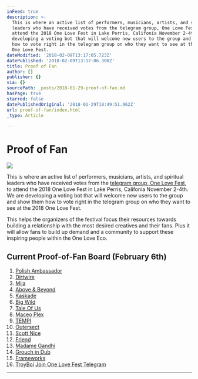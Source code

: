 ```yaml
---
inFeed: true
description: >-
  This is where an active list of performers, musicians, artists, and spiritual
  leaders who have received votes from the telegram group, One Love Fest, to
  attend the 2018 One Love Fest in Lake Perris, Califonia November 2-4th. We are
  developing a voting bot that will welcome new users to the group and show them
  how to vote right in the telegram group on who they want to see at the 2018
  One Love Fest.
dateModified: '2018-02-09T13:17:05.723Z'
datePublished: '2018-02-09T13:17:06.300Z'
title: Proof of Fan
author: []
publisher: {}
via: {}
sourcePath: _posts/2018-01-29-proof-of-fan.md
hasPage: true
starred: false
datePublishedOriginal: '2018-01-29T18:49:51.962Z'
url: proof-of-fan/index.html
_type: Article

---
```

# Proof of Fan
![](https://the-grid-user-content.s3-us-west-2.amazonaws.com/8bf8dde1-bdca-4006-acb9-1a16a0766a12.jpg)

This is where an active list of performers, musicians, artists, and spiritual leaders who have received votes from the [telegram group, One Love Fest][0], to attend the 2018 One Love Fest in Lake Perris, Califonia November 2-4th. We are developing a voting bot that will welcome new users to the group and show them how to vote right in the telegram group on who they want to see at the 2018 One Love Fest.

This helps the organizers of the festival focus their resources towards building a relationship with the most desired creatives and their fans. Plus it will allow fans to build up demand and a community to support these inspiring people within the One Love Eco.

## Current Proof-of-Fan Board (February 6th)

1. [Polish Ambassador][1]
2. [Dirtwire][2]
3. [Mija][3]
4. [Above & Beyond][4]
5. [Kaskade][5]
6. [Big Wild][6]
7. [Tale Of Us][7]
8. [Maceo Plex][8]
9. [TEMPI][9]
10. [Outersect][10]
11. [Scott Nice][11]
12. [Friend][12]
13. [Madame Gandhi][13]
14. [Grouch in Dub][14]
15. [Frameworks][15]
16. [TroyBoi][16]
[Join One Love Fest Telegram][17]

---



[0]: https://t.me/onelovefestival "Click to join our telegram group"
[1]: https://thepolishambassador.com/ "Official Artist site"
[2]: https://dirtwire.net/ "Click to view Dirtwire's site"
[3]: https://www.facebook.com/djmija/ "Facebook Page"
[4]: http://www.aboveandbeyond.nu/ "Go to Above & Beyond's site"
[5]: http://www.kaskademusic.com/ "Click to view Kaskade's site"
[6]: http://www.bigwildmusic.com/ "Click to view Big Wild"
[7]: https://www.facebook.com/TaleOfUs/ "Click to view their facebook"
[8]: https://www.facebook.com/MaceoPlex/ "Click to view their facebook page"
[9]: https://www.facebook.com/tempimusic "Click to view TEMPI facebook"
[10]: http://www.outersect.net/ "Official Site"
[11]: https://www.youtube.com/playlist?list=PL6khfg3nGvffG7Pm5T-bFTxND_zIbKCDS&feature=gws_kp_artist&app=desktop "Collection of Tracks"
[12]: https://soundcloud.com/friend_music/catharsis311 "Collection of Music"
[13]: https://soundcloud.com/madamegandhi/sets/voices "posted by fan"
[14]: https://soundcloud.com/grouchnz/grouch-soul-provider-full "posted by telegram group fan"
[15]: https://frameworksuk.bandcamp.com/ "Official Artist Site"
[16]: https://soundcloud.com/troyboi "Click to listen to artist music"
[17]: https://t.me/onelovefestival